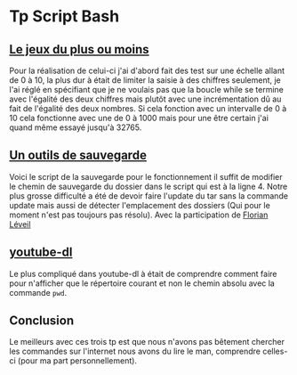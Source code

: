 # Tp Script Bash

## [Le jeux du plus ou moins](https://github.com/Genisys33/Script_Bash/blob/master/pom)
 
Pour la réalisation de celui-ci j'ai d'abord fait des test sur une échelle allant de 0 à 10, la plus dur à était de limiter la saisie à des chiffres seulement, je l'ai réglé en spécifiant que je ne voulais pas que la boucle while se termine avec l'égalité des deux chiffres mais plutôt avec une incrémentation dû au fait de l'égalité des deux nombres.
Si cela fonction avec un intervalle de 0 à 10 cela fonctionne avec une de 0 à 1000 mais pour une être certain j'ai quand même essayé jusqu'à 32765.  

## [Un outils de sauvegarde](https://github.com/Genisys33/Script_Bash/blob/master/backup)

Voici le script de la sauvegarde pour le fonctionnement il suffit de modifier le chemin  de sauvegarde du dossier dans le script qui est à la ligne 4. Notre plus grosse difficulté a été de devoir faire l'update du tar sans la commande update mais aussi de détecter l'emplacement des dossiers (Qui pour le moment n'est pas toujours pas résolu). 
Avec la participation de [Florian Léveil](https://github.com/FlorianLeveil)

## [youtube-dl](https://github.com/Genisys33/Script_Bash/blob/master/youtube-dl)

Le plus compliqué dans youtube-dl à était de comprendre comment faire pour n'afficher que le répertoire courant et non le chemin absolu avec la commande `pwd`.

## Conclusion

Le meilleurs avec ces trois tp est que nous n'avons pas bêtement chercher les commandes sur l'internet nous avons du lire le man, comprendre celles-ci (pour ma part personnellement).
